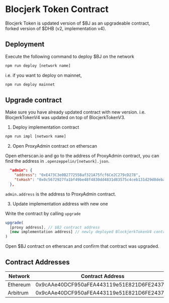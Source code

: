 # Blocjerk Token Contract

Blocjerk Token is updated version of $BJ as an upgradeable contract, forked version of $DHB (v2, implementation v4).

## Deployment

Execute the following command to deploy $BJ on the network
```bash
npm run deploy [network name]
```

i.e. if you want to deploy on mainnet,
```bash
npm run deploy mainnet
```

## Upgrade contract

Make sure you have already updated contract with new version.
i.e. BlocjerkTokenV4 was updated on top of BlocjerkTokenV3.

1. Deploy implementation contract

```bash
npm run impl [network name]
```

2. Open ProxyAdmin contract on etherscan

Open etherscan.io and go to the address of ProxyAdmin contract, you can find the address in `.openzeppelin/[network].json`.

```json
  "admin": {
    "address": "0xE473C3e0B277255Baf321A75fcf6Ce2C279cD278",
    "txHash": "0x0c5672927fa1bf49be48f4830dd4831d83575c4ceb131d29d8deba787a14eb48"
  },
```

`admin.address` is the address to ProxyAdmin contract.

3. Update implementation address with new one

Write the contract by calling `upgrade`
```javascript
upgrade(
  [proxy address], // $BJ contract address
  [new implementation address] // newly deployed BlockjerkTokenV4 contract
)
```

Open $BJ contract on etherscan and confirm that contract was upgraded.

## Contract Addresses

Network | Contract Address
--- | ---
Ethereum | 0x9cAAe40DCF950aFEA443119e51E821D6FE2437ca
Arbitrum | 0x9cAAe40DCF950aFEA443119e51E821D6FE2437ca